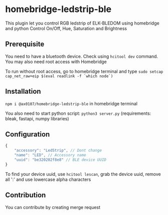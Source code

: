 # homebridge-ledstrip-ble

This plugin let you control RGB ledstrip of ELK-BLEDOM using homebridge and python
Control On/Off, Hue, Saturation and Brightness

## Prerequisite
You need to have a bluetooth device. Check using `hcitool dev` command. You may also need root access with Homebridge

To run without root access, go to homebridge terminal and type ```sudo setcap cap_net_raw+eip $(eval readlink -f `which node`)```

## Installation 

`npm i @ax0107/homebridge-ledstrip-ble` in homebridge terminal
 
You also need to start python script:
`python3 server.py`
(requirements: bleak, fastapi, numpy libraries)

## Configuration
```js
{
    "accessory": "LedStrip", // Dont change
    "name": "LED", // Accessory name
    "uuid": "be320202f8e8" // BLE device UUID
}
```

To find your device uuid, use `hcitool lescan`, grab the device uuid, remove all ':' and use lowercase alpha characters

## Contribution
You can contribute by creating merge request